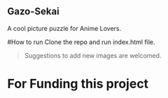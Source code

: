 ## Gazo-Sekai

A cool picture puzzle for Anime Lovers.

#How to run
Clone the repo and run index.html file.

> Suggestions to add new images are welcomed.

# For Funding this project
